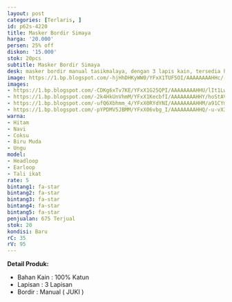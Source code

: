 ```yaml
---
layout: post
categories: [Terlaris, ]
id: p62s-4220
title: Masker Bordir Simaya
harga: '20.000'
persen: 25% off
diskon: '15.000'
stok: 20pcs
subtitle: Masker Bordir Simaya
desk: masker bordir manual tasikmalaya, dengan 3 lapis kain, tersedia headloop dan earloop.
image: https://1.bp.blogspot.com/-hjHhDHKyWW0/YFxX1TUF5OI/AAAAAAAAHHc/-u1BtbsgT0Qkkp1xDrs3xEgBo24-Qe-sgCLcBGAsYHQ/s320/utama.jpg
images:
- https://1.bp.blogspot.com/-CDKg6xTv7KE/YFxX1G25QPI/AAAAAAAAHHU/lIt1LwAXVY42NgXL1B3BTEGiVzneYznNACLcBGAsYHQ/s320/simaya-ungu.jpg
- https://1.bp.blogspot.com/-2k4HkUnVhmM/YFxX1KecbfI/AAAAAAAAHHY/hoStAV9HI-gLKZo_AzHvpznTTMk7gRN-gCLcBGAsYHQ/s320/simaya-navi.jpg
- https://1.bp.blogspot.com/-ufQ6Xbhmm_4/YFxX0RYdYNI/AAAAAAAAHHM/a91CYmbpz4QFtOCscTFtETQH6TGiLYxSwCLcBGAsYHQ/s320/simaya-coksu.jpg
- https://1.bp.blogspot.com/-pYPDMV5JBMM/YFxX06vbg_I/AAAAAAAAHHQ/-u-vX342NQA6NWPz-c7_OtP-ViBbrqMogCLcBGAsYHQ/s320/simaya-hitam.jpeg
warna:
- Hitam
- Navi
- Coksu
- Biru Muda
- Ungu
model:
- Headloop
- Earloop
- Tali ikat
rate: 5
bintang1: fa-star
bintang2: fa-star
bintang3: fa-star
bintang4: fa-star
bintang5: fa-star
penjualan: 675 Terjual
stok: 20
kondisi: Baru
rC: 35
rV: 95
---
```



<b>Detail Produk:</b>
<ul>
<li>Bahan Kain : 100% Katun</li>
<li>Lapisan : 3 Lapisan</li>
<li>Bordir : Manual ( JUKI )</li>
</ul>
